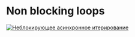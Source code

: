 # Non blocking loops
[![Неблокирующее асинхронное итерирование](https://img.youtube.com/vi/wYA2cIRYLoA/0.jpg)](https://www.youtube.com/watch?v=wYA2cIRYLoA)
